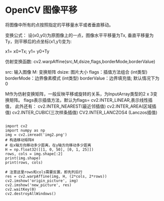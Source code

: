
# OpenCV 图像平移
将图像中所有的点按照指定的平移量水平或者垂直移动。

变换公式：
设(x0,y0)为原图像上的一点，图像水平平移量为Tx, 垂直平移量为Ty，则平移后的点坐标(x1,y1)变为:

x1= x0+Tx; y1= y0+Ty

仿射变换函数: cv2.warpAffine(src,M,dsize,flags,borderMode,borderValue)

src: 输入图像
M: 变换矩阵
dsize: 图片大小
flags：插值方法组合 (int类型)
borderMode：边界像素模式 (int类型)
borderValue：边界填充值; 默认情况下为0

M作为仿射变换矩阵，一般反映平移或旋转的关系，为InputArray类型的2 x 3变换矩阵。
flags表示插值方法，默认为flags= cv2.INTER_LINEAR,表示线性插值，
此外还有：
cv2.INTER_NEAREST(最近邻插值)
cv2.INTER_AREA(区域插值)
cv2.INTER_CUBIC(三次样条插值)
CV2.INTER_LANCZOS4 (Lanczos插值)
<pre>
<code>
import cv2
import numpy as np
img = cv2.imread('img2.png')
# 构造移动矩阵H
# 在x轴方向移动多少距离，在y轴方向移动多少距离
H = np.float32([[1, 0, 50], [0, 1, 25]])
rows, cols = img.shape[:2]
print(img.shape)
print(rows, cols)

# 注意这里rows和cols需要反置，即先列后行
res = cv2.warpAffine(img, H, (2*cols, 2*rows))  
cv2.imshow('origin_picture', img)
cv2.imshow('new_picture', res)
cv2.waitKey(0)
cv2.destroyAllWindows()

</code>
</pre>


